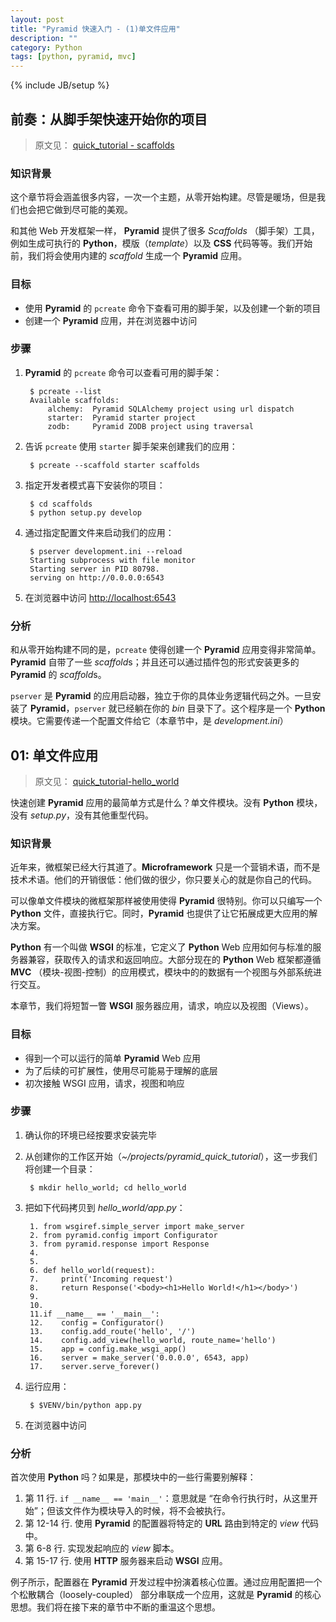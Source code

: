 ```yaml
---
layout: post
title: "Pyramid 快速入门 - (1)单文件应用"
description: ""
category: Python
tags: [python, pyramid, mvc]
---
```

{% include JB/setup %}


## 前奏：从脚手架快速开始你的项目

> 原文见： [quick_tutorial - scaffolds](http://docs.pylonsproject.org/projects/pyramid/en/latest/quick_tutorial/scaffolds.html)

### 知识背景

这个章节将会涵盖很多内容，一次一个主题，从零开始构建。尽管是暖场，但是我们也会把它做到尽可能的美观。

和其他 Web 开发框架一样， **Pyramid** 提供了很多 *Scaffolds* （脚手架）工具，例如生成可执行的 **Python**，模版（*template*）以及 **CSS** 代码等等。我们开始前，我们将会使用内建的 *scaffold* 生成一个 **Pyramid** 应用。

### 目标

* 使用 **Pyramid** 的 `pcreate` 命令下查看可用的脚手架，以及创建一个新的项目
* 创建一个 **Pyramid** 应用，并在浏览器中访问

### 步骤

1. **Pyramid** 的 `pcreate` 命令可以查看可用的脚手架：
		
		$ pcreate --list
		Available scaffolds:
  			alchemy:  Pyramid SQLAlchemy project using url dispatch
  			starter:  Pyramid starter project
  			zodb:     Pyramid ZODB project using traversal
		
2. 告诉 `pcreate` 使用 `starter` 脚手架来创建我们的应用：
	
		$ pcreate --scaffold starter scaffolds
	 	
3. 指定开发者模式喜下安装你的项目：
	
		$ cd scaffolds
		$ python setup.py develop
	 
4. 通过指定配置文件来启动我们的应用：

		$ pserver development.ini --reload
		Starting subprocess with file monitor
		Starting server in PID 80798.
		serving on http://0.0.0.0:6543

5. 在浏览器中访问 [http://localhost:6543](http://localhost:6543)

### 分析

和从零开始构建不同的是，`pcreate` 使得创建一个 **Pyramid** 应用变得非常简单。**Pyramid** 自带了一些 *scaffold*s；并且还可以通过插件包的形式安装更多的 **Pyramid** 的 *scaffold*s。

`pserver` 是 **Pyramid** 的应用启动器，独立于你的具体业务逻辑代码之外。一旦安装了 **Pyramid**，`pserver` 就已经躺在你的 *bin* 目录下了。这个程序是一个 **Python** 模块。它需要传递一个配置文件给它（本章节中，是 *development.ini*）

## 01: 单文件应用

> 原文见： [quick_tutorial-hello_world](http://docs.pylonsproject.org/projects/pyramid/en/latest/quick_tutorial/hello_world.html)

快速创建 **Pyramid** 应用的最简单方式是什么？单文件模块。没有 **Python** 模块，没有 *setup.py*，没有其他重型代码。

### 知识背景

近年来，微框架已经大行其道了。**Microframework** 只是一个营销术语，而不是技术术语。他们的开销很低：他们做的很少，你只要关心的就是你自己的代码。

可以像单文件模块的微框架那样被使用使得 **Pyramid** 很特别。你可以只编写一个 **Python** 文件，直接执行它。同时，**Pyramid** 也提供了让它拓展成更大应用的解决方案。

**Python** 有一个叫做 **WSGI** 的标准，它定义了 **Python** Web 应用如何与标准的服务器兼容，获取传入的请求和返回响应。大部分现在的 **Python** Web 框架都遵循 **MVC** （模块-视图-控制）的应用模式，模块中的的数据有一个视图与外部系统进行交互。

本章节，我们将短暂一瞥 **WSGI** 服务器应用，请求，响应以及视图（Views）。

### 目标

* 得到一个可以运行的简单 **Pyramid** Web 应用
* 为了后续的可扩展性，使用尽可能易于理解的底层
* 初次接触 WSGI 应用，请求，视图和响应

### 步骤

1. 确认你的环境已经按要求安装完毕

2. 从创建你的工作区开始（*~/projects/pyramid_quick_tutorial*），这一步我们将创建一个目录：
		
		$ mkdir hello_world; cd hello_world
		
3. 把如下代码拷贝到 *hello_world/app.py*：

		1. from wsgiref.simple_server import make_server
		2. from pyramid.config import Configurator
		3. from pyramid.response import Response
		4.
		5.
		6. def hello_world(request):
		7.     print('Incoming request')
		8.     return Response('<body><h1>Hello World!</h1></body>')
		9.
		10.
		11.if __name__ == '__main__':
		12.    config = Configurator()
		13.    config.add_route('hello', '/')
		14.    config.add_view(hello_world, route_name='hello')
		15.    app = config.make_wsgi_app()
		16.    server = make_server('0.0.0.0', 6543, app)
		17.    server.serve_forever()
		
4. 运行应用：

		$ $VENV/bin/python app.py

5. 在浏览器中访问

### 分析

首次使用 **Python** 吗？如果是，那模块中的一些行需要别解释：

1. 第 11 行. `if __name__ == 'main__'`：意思就是 “在命令行执行时，从这里开始”；但该文件作为模块导入的时候，将不会被执行。
2. 第 12-14 行. 使用 **Pyramid** 的配置器将特定的 **URL** 路由到特定的 *view* 代码中。
3. 第 6-8 行. 实现发起响应的 *view* 脚本。
4. 第 15-17 行. 使用 **HTTP** 服务器来启动 **WSGI** 应用。

例子所示，配置器在 **Pyramid** 开发过程中扮演着核心位置。通过应用配置把一个个松散耦合（loosely-coupled） 部分串联成一个应用，这就是 **Pyramid** 的核心思想。我们将在接下来的章节中不断的重温这个思想。

